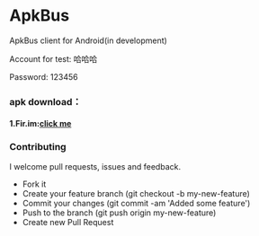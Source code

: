# ApkBus
ApkBus client for Android(in development)

Account for test: 哈哈哈

Password: 123456

### apk download：

#### 1.Fir.im:[click me](http://fir.im/ve7m)

### Contributing

I welcome pull requests, issues and feedback.

- Fork it
- Create your feature branch (git checkout -b my-new-feature)
- Commit your changes (git commit -am 'Added some feature')
- Push to the branch (git push origin my-new-feature)
- Create new Pull Request


